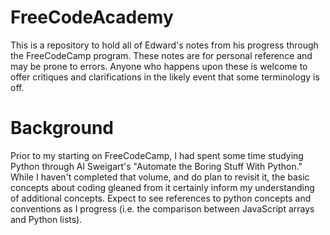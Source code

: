 # FreeCodeAcademy

This is a repository to hold all of Edward's notes from his progress through the FreeCodeCamp program.
These notes are for personal reference and may be prone to errors.
Anyone who happens upon these is welcome to offer critiques and clarifications in the likely event that some terminology is off.

# Background

Prior to my starting on FreeCodeCamp, I had spent some time studying Python through Al Sweigart's "Automate the Boring Stuff With Python."
While I haven't completed that volume, and do plan to revisit it, the basic concepts about coding gleaned from it certainly inform my understanding of additional concepts.
Expect to see references to python concepts and conventions as I progress (i.e. the comparison between JavaScript arrays and Python lists).
